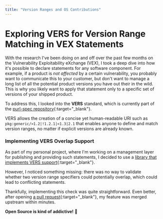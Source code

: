 ```yaml
---
title: "Version Ranges and OS Contributions"
---
```


# Exploring VERS for Version Range Matching in VEX Statements

With the research I've been doing on and off over the past few months on the Vulnerability Exploitability eXchange
(VEX), I took a deep dive into how it's possible to declare statements for any software component. For example, if a
product is *not affected* by a certain vulnerability, you probably want to communicate this to your customer, but don't
want to manage a long list of all the potential product versions you have out their in the wild. This is why you likely
want to apply that statement only to a specific set of versions of your shipped product.

To address this, I looked into the **VERS** standard, which is currently part of
the [purl-spec repository](https://github.com/package-url/purl-spec){:target="_blank"}.

VERS allows the creation of a concise yet human-readable URI such as `pkg:generic/>1.2|!1.2.1|<1.3|2.1` that enables
anyone to define and match version ranges, no matter if explicit versions are already known.

### Implementing VERS Overlap Support

As part of my personal project, where I'm working on a management layer for publishing and providing such statements, I
decided to use a [library that implements VERS support](https://github.com/nscuro/versatile){:target="_blank"}.

However, I noticed something missing: there was no way to validate whether two version range specifiers could
potentially overlap, which could lead to conflicting statements.

Thankfully, implementing this check was quite straightforward. Even better, after
opening [a pull request](https://github.com/nscuro/versatile/pull/167){:target="_blank"}, my feature was
merged upstream within minutes.

**Open Source is kind of addictive!** 🚀  

